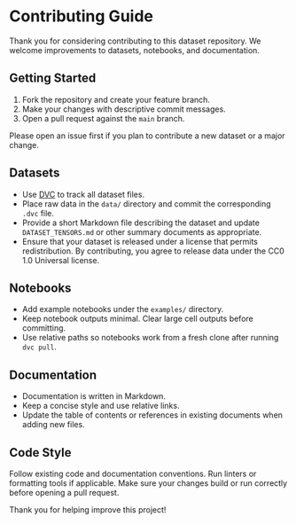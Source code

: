 # Contributing Guide

Thank you for considering contributing to this dataset repository. We welcome improvements to datasets, notebooks, and documentation.

## Getting Started

1. Fork the repository and create your feature branch.
2. Make your changes with descriptive commit messages.
3. Open a pull request against the `main` branch.

Please open an issue first if you plan to contribute a new dataset or a major change.

## Datasets

- Use [DVC](https://dvc.org/) to track all dataset files.
- Place raw data in the `data/` directory and commit the corresponding `.dvc` file.
- Provide a short Markdown file describing the dataset and update `DATASET_TENSORS.md` or other summary documents as appropriate.
- Ensure that your dataset is released under a license that permits redistribution. By contributing, you agree to release data under the CC0 1.0 Universal license.

## Notebooks

- Add example notebooks under the `examples/` directory.
- Keep notebook outputs minimal. Clear large cell outputs before committing.
- Use relative paths so notebooks work from a fresh clone after running `dvc pull`.

## Documentation

- Documentation is written in Markdown.
- Keep a concise style and use relative links.
- Update the table of contents or references in existing documents when adding new files.

## Code Style

Follow existing code and documentation conventions. Run linters or formatting tools if applicable. Make sure your changes build or run correctly before opening a pull request.

Thank you for helping improve this project!
